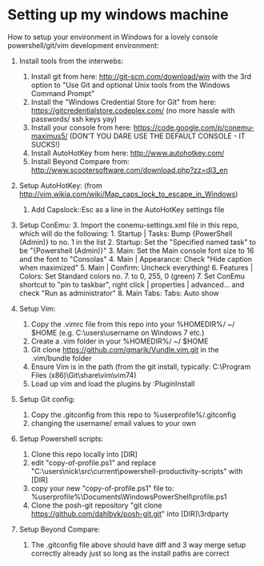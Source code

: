 Setting up my windows machine
==============================

How to setup your environment in Windows for a lovely console powershell/git/vim development environment:

1. Install tools from the interwebs:
	1. Install git from here: http://git-scm.com/download/win with the 3rd option to "Use Git and optional Unix tools from the Windows Command Prompt"
	2. Install the "Windows Credential Store for Git" from here: https://gitcredentialstore.codeplex.com/ (no more hassle with passwords/ ssh keys yay)
	3. Install your console from here: https://code.google.com/p/conemu-maximus5/ (DON'T YOU DARE USE THE DEFAULT CONSOLE - IT SUCKS!)
	4. Install AutoHotKey from here: http://www.autohotkey.com/
	5. Install Beyond Compare from: http://www.scootersoftware.com/download.php?zz=dl3_en

2. Setup AutoHotKey: (from http://vim.wikia.com/wiki/Map_caps_lock_to_escape_in_Windows)
	1. Add Capslock::Esc as a line in the AutoHotKey settings file
	
3. Setup ConEmu:
	3. Import the conemu-settings.xml file in this repo, which will do the following:
		1. Startup | Tasks: Bump {PowerShell (Admin)} to no. 1 in the list
		2. Startup: Set the "Specified named task" to be "{Powershell (Admin)}"
		3. Main: Set the Main console font size to 16 and the font to "Consolas"
		4. Main | Appearance: Check "Hide caption when maximized"
		5. Main | Confirm: Uncheck everything!
		6. Features | Colors: Set Standard colors no. 7. to 0, 255, 0 (green)
		7. Set ConEmu shortcut to "pin to taskbar", right click | properties | advanced... and check "Run as administrator"
		8. Main Tabs: Tabs: Auto show

4. Setup Vim:
	1. Copy the .vimrc file from this repo into your %HOMEDIR%/ ~/ $HOME (e.g. C:\users\username on Windows 7 etc.)
	2. Create a .vim folder in your %HOMEDIR%/ ~/ $HOME
	3. Git clone https://github.com/gmarik/Vundle.vim.git in the .vim/bundle folder
	4. Ensure Vim is in the path (from the git install, typically: C:\Program Files (x86)\Git\share\vim\vim74)
	4. Load up vim and load the plugins by :PluginInstall

5. Setup Git config:
	1. Copy the .gitconfig from this repo to %userprofile%/.gitconfig
	2. changing the username/ email values to your own

6. Setup Powershell scripts:
	1. Clone this repo locally into [DIR]
	2. edit "copy-of-profile.ps1" and replace "C:\users\nick\src\current\powershell-productivity-scripts\" with [DIR]
	3. copy your new "copy-of-profile.ps1" file to: %userprofile%\Documents\WindowsPowerShell\profile.ps1
	4. Clone the posh-git repository "git clone https://github.com/dahlbyk/posh-git.git" into [DIR]\3rdparty

7. Setup Beyond Compare:
	1. The .gitconfig file above should have diff and 3 way merge setup correctly already just so long as the install paths are correct
	

